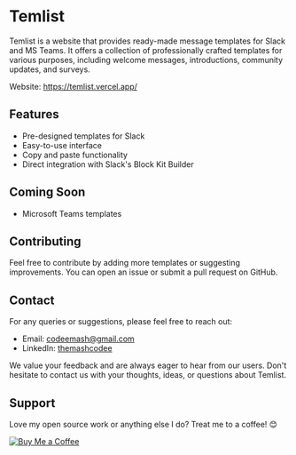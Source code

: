 # Temlist

Temlist is a website that provides ready-made message templates for Slack and MS Teams. It offers a collection of professionally crafted templates for various purposes, including welcome messages, introductions, community updates, and surveys.

Website: https://temlist.vercel.app/

## Features

- Pre-designed templates for Slack
- Easy-to-use interface
- Copy and paste functionality
- Direct integration with Slack's Block Kit Builder

## Coming Soon

- Microsoft Teams templates

## Contributing

Feel free to contribute by adding more templates or suggesting improvements. You can open an issue or submit a pull request on GitHub.

## Contact

For any queries or suggestions, please feel free to reach out:

- Email: codeemash@gmail.com
- LinkedIn: [themashcodee](https://www.linkedin.com/in/themashcodee)

We value your feedback and are always eager to hear from our users. Don't hesitate to contact us with your thoughts, ideas, or questions about Temlist.

## Support

Love my open source work or anything else I do? Treat me to a coffee! 😊

[![Buy Me a Coffee](https://www.buymeacoffee.com/assets/img/custom_images/orange_img.png)](https://www.buymeacoffee.com/themashcodee)
